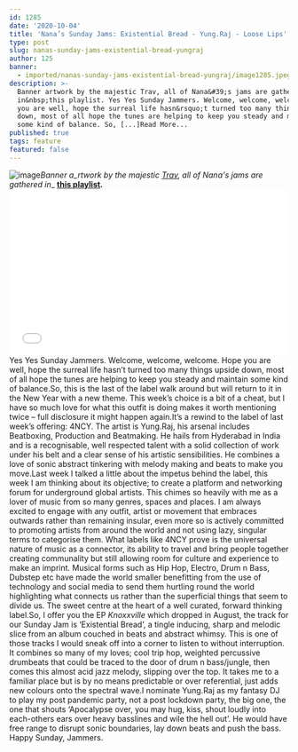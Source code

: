 ```yaml
---
id: 1285
date: '2020-10-04'
title: 'Nana’s Sunday Jams: Existential Bread - Yung.Raj - Loose Lips'
type: post
slug: nanas-sunday-jams-existential-bread-yungraj
author: 125
banner:
  - imported/nanas-sunday-jams-existential-bread-yungraj/image1285.jpeg
description: >-
  Banner artwork by the majestic Trav, all of Nana&#39;s jams are gathered
  in&nbsp;this playlist. Yes Yes Sunday Jammers. Welcome, welcome, welcome. Hope
  you are well, hope the surreal life hasn&rsquo;t turned too many things upside
  down, most of all hope the tunes are helping to keep you steady and maintain
  some kind of balance. So, [...]Read More...
published: true
tags: feature
featured: false
---
```

![image](../imported/nanas-sunday-jams-existential-bread-yungraj/image1285.jpeg)_Banner a_rtwork by the majestic [Trav](https://www.backdownwarchild.co.uk/), all of Nana's jams are gathered in__ [__this playlist__](https://open.spotify.com/playlist/12UoQ8ov5i6P8BIfm2lOjS?si=jarAn1CXSEuYB9vAxJidOg)__.__<iframe width='100%' height='300' scrolling='no' frameborder='no' allow='autoplay' src='//www.youtube.com/embed/vsGa1yjghcI?wmode=opaque'></iframe>Yes Yes Sunday Jammers. Welcome, welcome, welcome. Hope you are well, hope the surreal life hasn’t turned too many things upside down, most of all hope the tunes are helping to keep you steady and maintain some kind of balance.So, this is the last of the label walk around but will return to it in the New Year with a new theme. This week’s choice is a bit of a cheat, but I have so much love for what this outfit is doing makes it worth mentioning twice – full disclosure it might happen again.It’s a rewind to the label of last week’s offering: 4NCY. The artist is Yung.Raj, his arsenal includes Beatboxing, Production and Beatmaking. He hails from Hyderabad in India and is a recognisable, well respected talent with a solid collection of work under his belt and a clear sense of his artistic sensibilities. He combines a love of sonic abstract tinkering with melody making and beats to make you move.Last week I talked a little about the impetus behind the label, this week I am thinking about its objective; to create a platform and networking forum for underground global artists. This chimes so heavily with me as a lover of music from so many genres, spaces and places. I am always excited to engage with any outfit, artist or movement that embraces outwards rather than remaining insular, even more so is actively committed to promoting artists from around the world and not using lazy, singular terms to categorise them. What labels like 4NCY prove is the universal nature of music as a connector, its ability to travel and bring people together creating communality but still allowing room for culture and experience to make an imprint. Musical forms such as Hip Hop, Electro, Drum n Bass, Dubstep etc have made the world smaller benefitting from the use of technology and social media to send them hurtling round the world highlighting what connects us rather than the superficial things that seem to divide us. The sweet centre at the heart of a well curated, forward thinking label.So, I offer you the EP _Knoxxville_ which dropped in August, the track for our Sunday Jam is ‘Existential Bread’, a tingle inducing, sharp and melodic slice from an album couched in beats and abstract whimsy. This is one of those tracks I would sneak off into a corner to listen to without interruption. It combines so many of my loves; cool trip hop, weighted percussive drumbeats that could be traced to the door of drum n bass/jungle, then comes this almost acid jazz melody, slipping over the top. It takes me to a familiar place but is by no means predictable or over referential, just adds new colours onto the spectral wave.I nominate Yung.Raj as my fantasy DJ to play my post pandemic party, not a post lockdown party, the big one, the one that shouts ‘Apocalypse over, you may hug, kiss, shout loudly into each-others ears over heavy basslines and wile the hell out’. He would have free range to disrupt sonic boundaries, lay down beats and push the bass. Happy Sunday, Jammers.